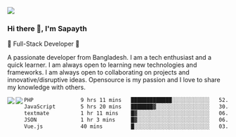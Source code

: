 <!-- **sapayth/sapayth** is a ✨ _special_ ✨ repository because its `README.md` (this file) appears on your GitHub profile.

Here are some ideas to get you started:

- 🔭 I’m currently working on ...
- 🌱 I’m currently learning ...
- 👯 I’m looking to collaborate on ...
- 🤔 I’m looking for help with ...
- 💬 Ask me about ...
- 📫 How to reach me: ...
- 😄 Pronouns: ...
- ⚡ Fun fact: ...
-->
![](https://user-images.githubusercontent.com/74038190/226190894-18e959ba-d458-4a94-ac44-790190f2a947.gif)
### Hi there 👋, I'm Sapayth

🚀 Full-Stack Developer 🚀

A passionate developer from Bangladesh. I am a tech enthusiast and a quick learner. I am always open to learning new technologies and frameworks. I am always open to collaborating on projects and innovative/disruptive ideas. Opensource is my passion and I love to share my knowledge with others.

<div>
<a href="https://github.com/sapayth/github-readme-stats">
  <img align="left" src="https://github-readme-stats.vercel.app/api?username=sapayth&show_icons=true&count_private=true" />
</a>
<a href="https://github.com/sapayth/github-readme-stats">
  <img align="left" src="https://github-readme-stats.vercel.app/api/top-langs/?username=sapayth" />
</a>
</div>
<!--START_SECTION:waka-->

```txt
PHP               9 hrs 11 mins   █████████████░░░░░░░░░░░░   52.50 %
JavaScript        5 hrs 20 mins   ███████▓░░░░░░░░░░░░░░░░░   30.47 %
textmate          1 hr 11 mins    █▓░░░░░░░░░░░░░░░░░░░░░░░   06.82 %
JSON              1 hr 3 mins     █▓░░░░░░░░░░░░░░░░░░░░░░░   06.01 %
Vue.js            40 mins         █░░░░░░░░░░░░░░░░░░░░░░░░   03.81 %
```

<!--END_SECTION:waka-->
